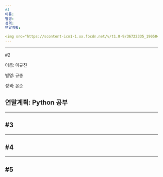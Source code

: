 ```yaml
---
#1
이름:
별명:
성격:
연말계획:

<img src="https://scontent-icn1-1.xx.fbcdn.net/v/t1.0-9/36722335_190504601616713_1426996518954467328_n.jpg?_nc_cat=102&_nc_ht=scontent-icn1-1.xx&oh=a7a8d3fe0273da425926fb48fc660f6c&oe=5C971DA4">
---
```

---
#2

이름: 이규진

별명: 규총

성격: 온순

연말계획:  Python  공부
---
---
#3
---
---
#4
---
---
#5
---
